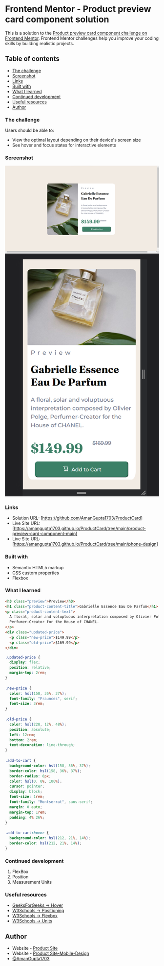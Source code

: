 # Frontend Mentor - Product preview card component solution

This is a solution to the [Product preview card component challenge on Frontend Mentor](https://www.frontendmentor.io/challenges/product-preview-card-component-GO7UmttRfa). Frontend Mentor challenges help you improve your coding skills by building realistic projects.

## Table of contents

  - [The challenge](#the-challenge)
  - [Screenshot](#screenshot)
  - [Links](#links)
  - [Built with](#built-with)
  - [What I learned](#what-i-learned)
  - [Continued development](#continued-development)
  - [Useful resources](#useful-resources)
- [Author](#author)

### The challenge

Users should be able to:

- View the optimal layout depending on their device's screen size
- See hover and focus states for interactive elements

### Screenshot

![](product-preview-card-component-main/Output/Desktop-img.png)
![](product-preview-card-component-main/Output/phone-img.png)


### Links

- Solution URL: [https://github.com/AmanGupta1703/ProductCard]
- Live Site URL: [https://amangupta1703.github.io/ProductCard/tree/main/product-preview-card-component-main]
- Live Site URL: [https://amangupta1703.github.io/ProductCard/tree/main/phone-design]


### Built with

- Semantic HTML5 markup
- CSS custom properties
- Flexbox

### What I learned

```html
<h3 class="preview">Preview</h3>
<h1 class="product-content-title">Gabrielle Essence Eau De Parfum</h1>
<p class="product-content-text">
  A floral, solar and voluptuous interpretation composed by Olivier Polge,
  Perfumer-Creator for the House of CHANEL.
</p>
<div class="updated-price">
  <p class="new-price">$149.99</p>
  <p class="old-price">$169.99</p>
</div>
```

```css
.updated-price {
  display: flex;
  position: relative;
  margin-top: 2rem;
}

.new-price {
  color: hsl(158, 36%, 37%);
  font-family: "Fraunces", serif;
  font-size: 3rem;
}

.old-price {
  color: hsl(228, 12%, 48%);
  position: absolute;
  left: 12rem;
  bottom: 2rem;
  text-decoration: line-through;
}

.add-to-cart {
  background-color: hsl(158, 36%, 37%);
  border-color: hsl(158, 36%, 37%);
  border-radius: 8px;
  color: hsl(0, 0%, 100%);
  cursor: pointer;
  display: block;
  font-size: 1rem;
  font-family: "Montserrat", sans-serif;
  margin: 0 auto;
  margin-top: 1rem;
  padding: 4% 26%;
}

.add-to-cart:hover {
  background-color: hsl(212, 21%, 14%);
  border-color: hsl(212, 21%, 14%);
}
```

### Continued development

1) FlexBox
2) Position
3) Measurement Units

### Useful resources

- [GeeksForGeeks -> Hover](https://www.geeksforgeeks.org/css-hover-selector/?ref=lbp)
- [W3Schools -> Positioning](https://www.w3schools.com/css/css_positioning.asp) 
- [W3Schools -> Flexbox](https://www.w3schools.com/css/css3_flexbox.asp) 
- [W3Schools -> Units](https://www.w3schools.com/cssref/css_units.asp) 

## Author

- Website - [Product Site](https://amangupta1703.github.io/ProductCard/product-preview-card-component-main)
- Website - [Product Site-Mobile-Design](https://amangupta1703.github.io/ProductCard/phone-design)
- [@AmanGupta1703](https://www.frontendmentor.io/profile/AmanGupta1703)
